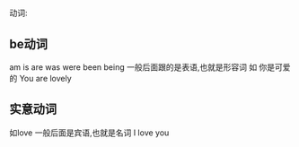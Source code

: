 #
动词:

## be动词
am is are was were been being
一般后面跟的是表语,也就是形容词  如 你是可爱的 You are lovely

## 实意动词
如love
一般后面是宾语,也就是名词  I love you 